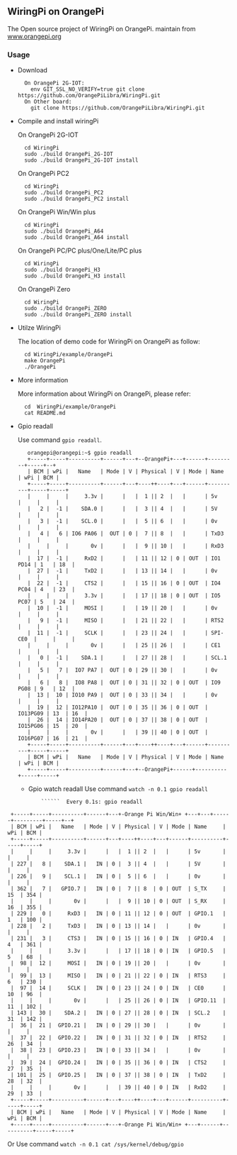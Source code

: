 WiringPi on OrangePi
-----------------------------------------------

The Open source project of WiringPi on OrangePi. maintain from www.orangepi.org

### Usage

  * Download

    ```
      On OrangePi 2G-IOT:
        env GIT_SSL_NO_VERIFY=true git clone https://github.com/OrangePiLibra/WiringPi.git 
      On Other board:
        git clone https://github.com/OrangePiLibra/WiringPi.git
    ```
  * Compile and install wiringPi
   
    On OrangePi 2G-IOT

    ```
      cd WiringPi
      sudo ./build OrangePi_2G-IOT
      sudo ./build OrangePi_2G-IOT install
    ```
    On OrangePi PC2

    ```
      cd WiringPi
      sudo ./build OrangePi_PC2
      sudo ./build OrangePi_PC2 install
    ```
    On OrangePi Win/Win plus

    ```
      cd WiringPi
      sudo ./build OrangePi_A64
      sudo ./build OrangePi_A64 install
    ```
    On OrangePi PC/PC plus/One/Lite/PC plus

    ```
      cd WiringPi
      sudo ./build OrangePi_H3
      sudo ./build OrangePi_H3 install
    ```
    On OrangePi Zero

    ```
      cd WiringPi
      sudo ./build OrangePi_ZERO
      sudo ./build OrangePi_ZERO install
    ```
  * Utilze WiringPi

    The location of demo code for WiringPi on OrangePi as follow:
    ```
      cd WiringPi/example/OrangePi
      make OrangePi
      ./OrangePi
    ```
  
  * More information

    More information about WiringPi on OrangePi, please refer:
    ```
      cd  WiringPi/example/OrangePi
      cat README.md
    ```
  * Gpio readall
   
    Use command `gpio readall`.

    ```
       orangepi@orangepi:~$ gpio readall
       +-----+-----+----------+------+---+--OrangePi+---+------+---------+-----+--+
       | BCM | wPi |   Name   | Mode | V | Physical | V | Mode | Name     | wPi | BCM |
       +-----+-----+----------+------+---+----++----+---+------+----------+-----+-----+
       |     |     |     3.3v |      |   |  1 || 2  |   |      | 5v       |     |     |
       |   2 |  -1 |    SDA.0 |      |   |  3 || 4  |   |      | 5V       |     |     |
       |   3 |  -1 |    SCL.0 |      |   |  5 || 6  |   |      | 0v       |     |     |
       |   4 |   6 | IO6 PA06 |  OUT | 0 |  7 || 8  |   |      | TxD3     |     |     |
       |     |     |       0v |      |   |  9 || 10 |   |      | RxD3     |     |     |
       |  17 |  -1 |     RxD2 |      |   | 11 || 12 | 0 | OUT  | IO1 PD14 | 1   | 18  |
       |  27 |  -1 |     TxD2 |      |   | 13 || 14 |   |      | 0v       |     |     |
       |  22 |  -1 |     CTS2 |      |   | 15 || 16 | 0 | OUT  | IO4 PC04 | 4   | 23  |
       |     |     |     3.3v |      |   | 17 || 18 | 0 | OUT  | IO5 PC07 | 5   | 24  |
       |  10 |  -1 |     MOSI |      |   | 19 || 20 |   |      | 0v       |     |     |
       |   9 |  -1 |     MISO |      |   | 21 || 22 |   |      | RTS2     |     |     |
       |  11 |  -1 |     SCLK |      |   | 23 || 24 |   |      | SPI-CE0  |     |     |
       |     |     |       0v |      |   | 25 || 26 |   |      | CE1      |     |     |
       |   0 |  -1 |    SDA.1 |      |   | 27 || 28 |   |      | SCL.1    |     |     |
       |   5 |   7 |  IO7 PA7 |  OUT | 0 | 29 || 30 |   |      | 0v       |     |     |
       |   6 |   8 |  IO8 PA8 |  OUT | 0 | 31 || 32 | 0 | OUT  | IO9 PG08 | 9   | 12  |
       |  13 |  10 | IO10 PA9 |  OUT | 0 | 33 || 34 |   |      | 0v       |     |     |
       |  19 |  12 | IO12PA10 |  OUT | 0 | 35 || 36 | 0 | OUT  | IO13PG09 | 13  | 16  |
       |  26 |  14 | IO14PA20 |  OUT | 0 | 37 || 38 | 0 | OUT  | IO15PG06 | 15  | 20  |
       |     |     |       0v |      |   | 39 || 40 | 0 | OUT  | IO16PG07 | 16  | 21  |
       +-----+-----+----------+------+---+----++----+---+------+----------+-----+-----+
       | BCM | wPi |   Name   | Mode | V | Physical | V | Mode | Name     | wPi | BCM |
       +-----+-----+----------+------+---+--OrangePi+------+----------+-----+-----+
      ```
      * Gpio watch readall
      Use command `watch -n 0.1 gpio readall `
                   
                ``````  Every 0.1s: gpio readall                            
```
 +-----+-----+----------+------+---+-Orange Pi Win/Win+ +---+---+------+---------+-----+--+
 | BCM | wPi |   Name   | Mode | V | Physical | V | Mode | Name     | wPi | BCM |
 +-----+-----+----------+------+---+----++----+---+------+----------+-----+-----+
 |     |     |     3.3v |      |   |  1 || 2  |   |      | 5v       |     |     |
 | 227 |   8 |    SDA.1 |   IN | 0 |  3 || 4  |   |      | 5V       |     |     |
 | 226 |   9 |    SCL.1 |   IN | 0 |  5 || 6  |   |      | 0v       |     |     |
 | 362 |   7 |   GPIO.7 |   IN | 0 |  7 || 8  | 0 | OUT  | S_TX     | 15  | 354 |
 |     |     |       0v |      |   |  9 || 10 | 0 | OUT  | S_RX     | 16  | 355 |
 | 229 |   0 |     RxD3 |   IN | 0 | 11 || 12 | 0 | OUT  | GPIO.1   | 1   | 100 |
 | 228 |   2 |     TxD3 |   IN | 0 | 13 || 14 |   |      | 0v       |     |     |
 | 231 |   3 |     CTS3 |   IN | 0 | 15 || 16 | 0 | IN   | GPIO.4   | 4   | 361 |
 |     |     |     3.3v |      |   | 17 || 18 | 0 | IN   | GPIO.5   | 5   | 68  |
 |  98 |  12 |     MOSI |   IN | 0 | 19 || 20 |   |      | 0v       |     |     |
 |  99 |  13 |     MISO |   IN | 0 | 21 || 22 | 0 | IN   | RTS3     | 6   | 230 |
 |  97 |  14 |     SCLK |   IN | 0 | 23 || 24 | 0 | IN   | CE0      | 10  | 96  |
 |     |     |       0v |      |   | 25 || 26 | 0 | IN   | GPIO.11  | 11  | 102 |
 | 143 |  30 |    SDA.2 |   IN | 0 | 27 || 28 | 0 | IN   | SCL.2    | 31  | 142 |
 |  36 |  21 |  GPIO.21 |   IN | 0 | 29 || 30 |   |      | 0v       |     |     |
 |  37 |  22 |  GPIO.22 |   IN | 0 | 31 || 32 | 0 | IN   | RTS2     | 26  | 34  |
 |  38 |  23 |  GPIO.23 |   IN | 0 | 33 || 34 |   |      | 0v       |     |     |
 |  39 |  24 |  GPIO.24 |   IN | 0 | 35 || 36 | 0 | IN   | CTS2     | 27  | 35  |
 | 101 |  25 |  GPIO.25 |   IN | 0 | 37 || 38 | 0 | IN   | TxD2     | 28  | 32  |
 |     |     |       0v |      |   | 39 || 40 | 0 | IN   | RxD2     | 29  | 33  |
 +-----+-----+----------+------+---+----++----+---+------+----------+-----+-----+
 | BCM | wPi |   Name   | Mode | V | Physical | V | Mode | Name     | wPi | BCM |
 +-----+-----+----------+------+---+-Orange Pi Win/Win+ +---+------+----------+-----+-----+
 ``````
 Or
 Use command `watch -n 0.1 cat /sys/kernel/debug/gpio `

 
